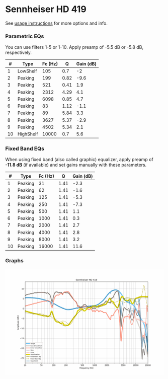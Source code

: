 # Sennheiser HD 419
See [usage instructions](https://github.com/jaakkopasanen/AutoEq#usage) for more options and info.

### Parametric EQs
You can use filters 1-5 or 1-10. Apply preamp of -5.5 dB or -5.8 dB, respectively.

|   # | Type      |   Fc (Hz) |    Q |   Gain (dB) |
|-----|-----------|-----------|------|-------------|
|   1 | LowShelf  |       105 | 0.7  |        -2   |
|   2 | Peaking   |       199 | 0.82 |        -9.6 |
|   3 | Peaking   |       521 | 0.41 |         1.9 |
|   4 | Peaking   |      2312 | 4.29 |         4.1 |
|   5 | Peaking   |      6098 | 0.85 |         4.7 |
|   6 | Peaking   |        83 | 1.12 |        -1.1 |
|   7 | Peaking   |        89 | 5.84 |         3.3 |
|   8 | Peaking   |      3627 | 5.37 |        -2.9 |
|   9 | Peaking   |      4502 | 5.34 |         2.1 |
|  10 | HighShelf |     10000 | 0.7  |         5.6 |

### Fixed Band EQs
When using fixed band (also called graphic) equalizer, apply preamp of **-11.8 dB** (if available) and set gains manually with these parameters.

|   # | Type    |   Fc (Hz) |    Q |   Gain (dB) |
|-----|---------|-----------|------|-------------|
|   1 | Peaking |        31 | 1.41 |        -2.3 |
|   2 | Peaking |        62 | 1.41 |        -1.6 |
|   3 | Peaking |       125 | 1.41 |        -5.3 |
|   4 | Peaking |       250 | 1.41 |        -7.3 |
|   5 | Peaking |       500 | 1.41 |         1.1 |
|   6 | Peaking |      1000 | 1.41 |         0.3 |
|   7 | Peaking |      2000 | 1.41 |         2.7 |
|   8 | Peaking |      4000 | 1.41 |         2.8 |
|   9 | Peaking |      8000 | 1.41 |         3.2 |
|  10 | Peaking |     16000 | 1.41 |        11.6 |

### Graphs
![](./Sennheiser%20HD%20419.png)
